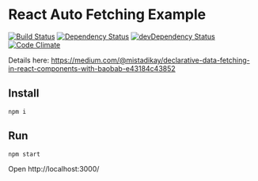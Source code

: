 # React Auto Fetching Example

[![Build Status](http://img.shields.io/travis/mistadikay/react-auto-fetching-example/master.svg?style=flat)](http://travis-ci.org/mistadikay/react-auto-fetching-example)
[![Dependency Status](https://david-dm.org/mistadikay/react-auto-fetching-example.svg?style=flat)](https://david-dm.org/mistadikay/react-auto-fetching-example)
[![devDependency Status](https://david-dm.org/mistadikay/react-auto-fetching-example/dev-status.svg?style=flat)](https://david-dm.org/mistadikay/react-auto-fetching-example#info=devDependencies)
[![Code Climate](https://codeclimate.com/github/mistadikay/react-auto-fetching-example/badges/gpa.svg)](https://codeclimate.com/github/mistadikay/react-auto-fetching-example)

Details here: https://medium.com/@mistadikay/declarative-data-fetching-in-react-components-with-baobab-e43184c43852

## Install

```
npm i
```

## Run

```
npm start
```
Open http://localhost:3000/
